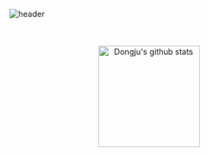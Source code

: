 ![header](https://capsule-render.vercel.app/api?type=cylinder&color=B6DCB6&text=Hello%20🌝%20I'm%20Dongju%20Seo!&fontColor=363636&fontSize=40&animation=twinkling&height=180)

<p align="center">
  <br>
  <br>
  <a href="https://github.com/yn15"><img align="center" style="height:180px" src="http://github-profile-summary-cards.vercel.app/api/cards/profile-details?username=yn15&theme=solarized" alt="Dongju's github stats" /></a> &nbsp
  
 </p>
